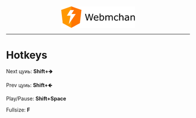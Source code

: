<p align="center"><img width="40%" src="src/assets/icons/png/webmchan-logo.png" /></p>

--------------------------------------------------------------------------------

# Hotkeys

Next цуиь: **Shift+🡺**

Prev цуиь: **Shift+🡸**

Play/Pause: **Shift+Space**

Fullsize: **F**